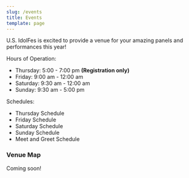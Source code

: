 ```yaml
---
slug: /events
title: Events
template: page
---
```

U.S. IdolFes is excited to provide a venue for your amazing panels and performances this year!

Hours of Operation:

* Thursday: 5:00 - 7:00 pm **(Registration only)**
* Friday: 9:00 am - 12:00 am
* Saturday: 9:30 am - 12:00 am
* Sunday: 9:30 am - 5:00 pm

Schedules:

* Thursday Schedule
* Friday Schedule
* Saturday Schedule
* Sunday Schedule
* Meet and Greet Schedule

### Venue Map

Coming soon!
